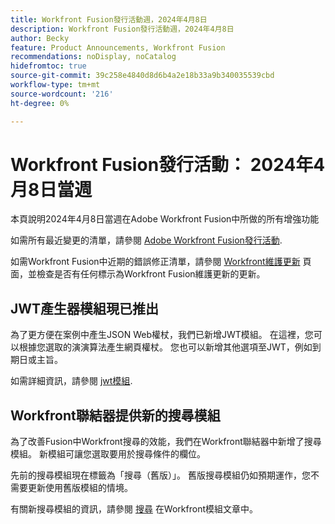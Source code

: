 ```yaml
---
title: Workfront Fusion發行活動週，2024年4月8日
description: Workfront Fusion發行活動週，2024年4月8日
author: Becky
feature: Product Announcements, Workfront Fusion
recommendations: noDisplay, noCatalog
hidefromtoc: true
source-git-commit: 39c258e4840d8d6b4a2e18b33a9b340035539cbd
workflow-type: tm+mt
source-wordcount: '216'
ht-degree: 0%

---
```


# Workfront Fusion發行活動： 2024年4月8日當週

本頁說明2024年4月8日當週在Adobe Workfront Fusion中所做的所有增強功能

如需所有最近變更的清單，請參閱 [Adobe Workfront Fusion發行活動](../../../product-announcements/product-releases/fusion-release-activity/fusion-release-activity.md).

如需Workfront Fusion中近期的錯誤修正清單，請參閱 [Workfront維護更新](https://experienceleague.adobe.com/docs/workfront-known-issues/releases/current-updates.html) 頁面，並檢查是否有任何標示為Workfront Fusion維護更新的更新。

## JWT產生器模組現已推出

為了更方便在案例中產生JSON Web權杖，我們已新增JWT模組。 在這裡，您可以根據您選取的演演算法產生網頁權杖。 您也可以新增其他選項至JWT，例如到期日或主旨。

如需詳細資訊，請參閱 [jwt模組](/help/quicksilver/workfront-fusion/apps-and-their-modules/jwt-modules.md).

## Workfront聯結器提供新的搜尋模組

為了改善Fusion中Workfront搜尋的效能，我們在Workfront聯結器中新增了搜尋模組。 新模組可讓您選取要用於搜尋條件的欄位。

先前的搜尋模組現在標籤為「搜尋（舊版）」。 舊版搜尋模組仍如預期運作，您不需要更新使用舊版模組的情境。

有關新搜尋模組的資訊，請參閱 [搜尋](/help/quicksilver/workfront-fusion/apps-and-their-modules/workfront-modules.md#searches) 在Workfront模組文章中。

